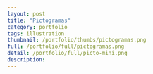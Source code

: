 ```yaml
---
layout: post
title: "Pictogramas"
category: portfolio
tags: illustration
thumbnail: /portfolio/thumbs/pictogramas.png
full: /portfolio/full/pictogramas.png
detail: /portfolio/full/picto-mini.png
description:
---
```

